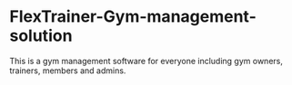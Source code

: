 # FlexTrainer-Gym-management-solution
This is a gym management software for everyone including gym owners, trainers, members and admins.
